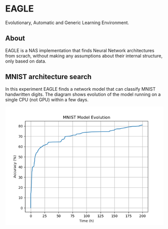 # EAGLE
Evolutionary, Automatic and Generic Learning Environment.

## About
EAGLE is a NAS implementation that finds Neural Network architectures from scrach, without making any assumptions about their internal structure, only based on data.

## MNIST architecture search
In this experiment EAGLE finds a network model that can classify MNIST handwritten digits. The diagram shows evolution of the model running on a single CPU (not GPU) within a few days.

![MNIST Training Progress](images/mnist.png)
